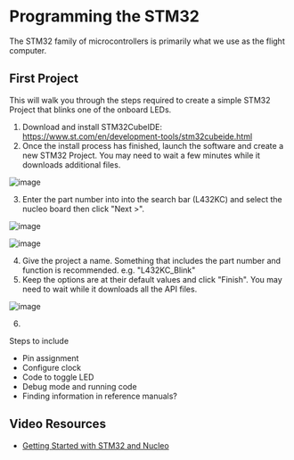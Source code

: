 # Programming the STM32
The STM32 family of microcontrollers is primarily what we use as the flight computer. 

## First Project 
This will walk you through the steps required to create a simple STM32 Project that blinks one of the onboard LEDs. 
1. Download and install STM32CubeIDE: https://www.st.com/en/development-tools/stm32cubeide.html
2. Once the install process has finished, launch the software and create a new STM32 Project. You may need to wait a few minutes while it downloads additional files.

![image](https://github.com/user-attachments/assets/8c01b131-5703-4244-b378-b4c4ad4bd95f)

3. Enter the part number into into the search bar (L432KC) and select the nucleo board then click "Next >".

![image](https://github.com/user-attachments/assets/9a8dc436-9441-4a8a-b14f-9fb5a5db6107)

![image](https://github.com/user-attachments/assets/ba0da2a9-aec2-4de3-8cde-e519f5ae7eea)

4. Give the project a name. Something that includes the part number and function is recommended. e.g. "L432KC_Blink"
5. Keep the options are at their default values and click "Finish". You may need to wait while it downloads all the API files. 

![image](https://github.com/user-attachments/assets/21bd9539-7b54-4635-9061-74c1eab86d6a)

6. 

Steps to include
- Pin assignment 
- Configure clock 
- Code to toggle LED
- Debug mode and running code
- Finding information in reference manuals?  

## Video Resources
- [Getting Started with STM32 and Nucleo](https://youtube.com/playlist?list=PLEBQazB0HUyRYuzfi4clXsKUSgorErmBv&si=6eI9FrAluDvCqMZy)
